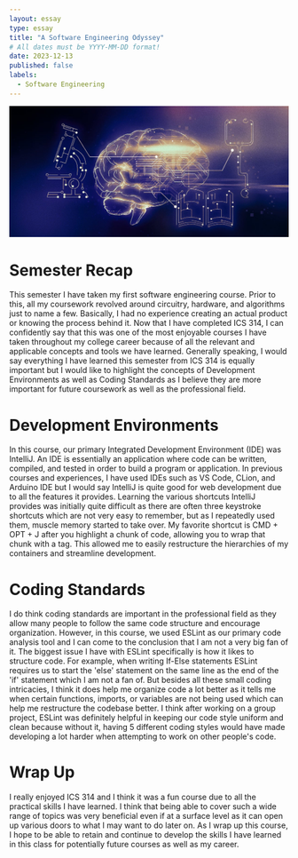 ```yaml
---
layout: essay
type: essay
title: "A Software Engineering Odyssey"
# All dates must be YYYY-MM-DD format!
date: 2023-12-13
published: false
labels:
  - Software Engineering
---
```

<p align="center">
<img class="img-fluid" src="../img/ai.jpg">
</p>

# Semester Recap
This semester I have taken my first software engineering course. Prior to this, all my coursework revolved around circuitry, hardware, and algorithms just to name a few. Basically, I had no experience creating an actual product or knowing the process behind it. Now that I have completed ICS 314, I can confidently say that this was one of the most enjoyable courses I have taken throughout my college career because of all the relevant and applicable concepts and tools we have learned. Generally speaking, I would say everything I have learned this semester from ICS 314 is equally important but I would like to highlight the concepts of Development Environments as well as Coding Standards as I believe they are more important for future coursework as well as the professional field. 

# Development Environments
In this course, our primary Integrated Development Environment (IDE) was IntelliJ. An IDE is essentially an application where code can be written, compiled, and tested in order to build a program or application. In previous courses and experiences, I have used IDEs such as VS Code, CLion, and Arduino IDE but I would say IntelliJ is quite good for web development due to all the features it provides. Learning the various shortcuts IntelliJ provides was initially quite difficult as there are often three keystroke shortcuts which are not very easy to remember, but as I repeatedly used them, muscle memory started to take over. My favorite shortcut is CMD + OPT + J after you highlight a chunk of code, allowing you to wrap that chunk with a tag. This allowed me to easily restructure the hierarchies of my containers and streamline development. 

# Coding Standards
I do think coding standards are important in the professional field as they allow many people to follow the same code structure and encourage organization. However, in this course, we used ESLint as our primary code analysis tool and I can come to the conclusion that I am not a very big fan of it. The biggest issue I have with ESLint specifically is how it likes to structure code. For example, when writing If-Else statements ESLint requires us to start the 'else' statement on the same line as the end of the 'if' statement which I am not a fan of. But besides all these small coding intricacies, I think it does help me organize code a lot better as it tells me when certain functions, imports, or variables are not being used which can help me restructure the codebase better. I think after working on a group project, ESLint was definitely helpful in keeping our code style uniform and clean because without it, having 5 different coding styles would have made developing a lot harder when attempting to work on other people's code. 

# Wrap Up
I really enjoyed ICS 314 and I think it was a fun course due to all the practical skills I have learned. I think that being able to cover such a wide range of topics was very beneficial even if at a surface level as it can open up various doors to what I may want to do later on. As I wrap up this course, I hope to be able to retain and continue to develop the skills I have learned in this class for potentially future courses as well as my career. 
